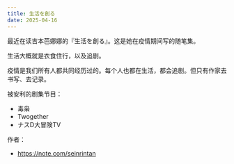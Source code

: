```yaml
---
title: 生活を創る
date: 2025-04-16
---
```

最近在读吉本芭娜娜的『生活を創る』。这是她在疫情期间写的随笔集。

生活大概就是衣食住行，以及追剧。

疫情是我们所有人都共同经历过的。每个人也都在生活，都会追剧。但只有作家去书写、去记录。

被安利的剧集节目：

- 毒枭
- Twogether
- ナスD大冒険TV

作者：

- https://note.com/seinrintan